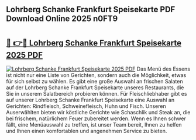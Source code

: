 ## Lohrberg Schanke Frankfurt Speisekarte PDF Download Online 2025 n0FT9

# <h2><a href="http://gcc0lam.nevu.top/?p=Lohrberg+Schanke+Frankfurt+Speisekarte">🔗 👉🔴 Lohrberg Schanke Frankfurt Speisekarte 2025 PDF</a></h2>

[![Lohrberg Schanke Frankfurt Speisekarte 2025 PDF](https://i.imgur.com/dBaPXMq.png)](http://gcc0lam.nevu.top/?p=Lohrberg+Schanke+Frankfurt+Speisekarte)
Das Menü des Essens ist nicht nur eine Liste von Gerichten, sondern auch die Möglichkeit, etwas für sich selbst zu wählen. Es gibt eine große Auswahl an frischen Salaten auf der Lohrberg Schanke Frankfurt Speisekarte unseres Restaurants, die Sie in unserem Salatbereich probieren können. Für Fleischliebhaber gibt es auf unserer Lohrberg Schanke Frankfurt Speisekarte eine Auswahl an Gerichten: Rindfleisch, Schweinefleisch, Huhn und Fisch. Unseren Auserwählten bieten wir köstliche Gerichte wie Schaschlik und Steak an, die bei frischem, natürlichem Feuer zubereitet werden. Wenn es Ihnen schwer fällt, eine Menüauswahl zu treffen, ist unser Team bereit, Ihnen zu helfen und Ihnen einen komfortablen und angenehmen Service zu bieten.
